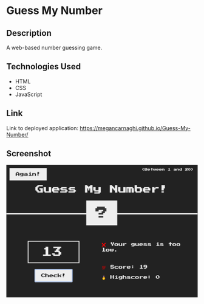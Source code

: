 # Guess My Number

## Description
A web-based number guessing game.

## Technologies Used
* HTML
* CSS
* JavaScript

## Link
Link to deployed application: https://megancarnaghi.github.io/Guess-My-Number/

## Screenshot
![Guess My Number](GuessMyNumber.png)
